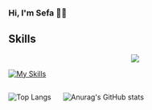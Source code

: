 ### Hi, I'm Sefa 👋🏻

## Skills


<p align="center">
  <a href="https://skillicons.dev">
    <img src="https://skillicons.dev/icons?i=php,js,ts,nodejs,express,vite,react,nextjs,redux,vue,electron,discordjs,discord,bots,jquery,html,css,sass,tailwind,bootstrap,materialui,graphql,prisma,mongodb,postgres,supabase,firebase,mysql,cloudflare,postman,powershell,git,npm,linux,ubuntu,kali,vscode,wordpress&perline=10" />
  </a>
</p>

[![My Skills](https://skillicons.dev/icons?i=php,js,ts,nodejs,express,vite,react,nextjs,redux,vue,electron,discordjs,discord,bots,jquery,html,css,sass,tailwind,bootstrap,materialui,graphql,prisma,mongodb,postgres,supabase,firebase,mysql,cloudflare,postman,powershell,git,npm,linux,ubuntu,kali,vscode,wordpress)](https://skillicons.dev)

##

![Top Langs](https://github-readme-stats.vercel.app/api/top-langs/?username=sefakrdm&layout=compact&show_icons=true&theme=highcontrast&hide_border=true)
&nbsp;&nbsp;&nbsp;&nbsp;
![Anurag's GitHub stats](https://github-readme-stats.vercel.app/api?username=sefakrdm&show_icons=true&theme=highcontrast&hide_border=true)


<!--
**sefakrdm/sefakrdm** is a ✨ _special_ ✨ repository because its `README.md` (this file) appears on your GitHub profile.

Here are some ideas to get you started:

- 🔭 I’m currently working on ...
- 🌱 I’m currently learning ...
- 👯 I’m looking to collaborate on ...
- 🤔 I’m looking for help with ...
- 💬 Ask me about ...
- 📫 How to reach me: ...
- 😄 Pronouns: ...
- ⚡ Fun fact: ...
-->
